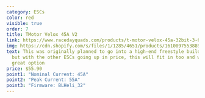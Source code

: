 ```yaml
---
category: ESCs
color: red
visible: true
order: 7
title: TMotor Velox 45A V2
link: https://www.racedayquads.com/products/t-motor-velox-45a-32bit-3-6s-30x30-4in1-esc-1
img: https://cdn.shopify.com/s/files/1/1285/4651/products/1610097553889350815_1800x1800.jpg?v=1611622380
text: This was originally planned to go into a high-end freestyle build list,
  but with the other ESCs going up in price, this will fit in too and will be a
  great option
price: $55.90
point1: "Nominal Current: 45A"
point2: "Peak Current: 55A"
point3: "Firmware: BLHeli_32"
---
```


